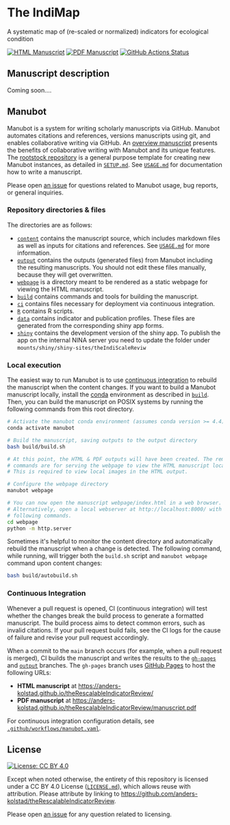# The IndiMap
A systematic map of (re-scaled or normalized) indicators for ecological condition

<!-- usage note: edit the H1 title above to personalize the manuscript -->

[![HTML Manuscript](https://img.shields.io/badge/manuscript-HTML-blue.svg)](https://anders-kolstad.github.io/theIndiMap/)
[![PDF Manuscript](https://img.shields.io/badge/manuscript-PDF-blue.svg)](https://anders-kolstad.github.io/theIndiMap/manuscript.pdf)
[![GitHub Actions Status](https://github.com/anders-kolstad/theRescalableIndicatorReview/workflows/Manubot/badge.svg)](https://github.com/anders-kolstad/theIndiMap/actions)

## Manuscript description

<!-- usage note: edit this section. -->

Coming soon....

## Manubot

<!-- usage note: do not edit this section -->

Manubot is a system for writing scholarly manuscripts via GitHub.
Manubot automates citations and references, versions manuscripts using git, and enables collaborative writing via GitHub.
An [overview manuscript](https://greenelab.github.io/meta-review/ "Open collaborative writing with Manubot") presents the benefits of collaborative writing with Manubot and its unique features.
The [rootstock repository](https://git.io/fhQH1) is a general purpose template for creating new Manubot instances, as detailed in [`SETUP.md`](SETUP.md).
See [`USAGE.md`](USAGE.md) for documentation how to write a manuscript.

Please open [an issue](https://git.io/fhQHM) for questions related to Manubot usage, bug reports, or general inquiries.

### Repository directories & files

The directories are as follows:

+ [`content`](content) contains the manuscript source, which includes markdown files as well as inputs for citations and references.
  See [`USAGE.md`](USAGE.md) for more information.
+ [`output`](output) contains the outputs (generated files) from Manubot including the resulting manuscripts.
  You should not edit these files manually, because they will get overwritten.
+ [`webpage`](webpage) is a directory meant to be rendered as a static webpage for viewing the HTML manuscript.
+ [`build`](build) contains commands and tools for building the manuscript.
+ [`ci`](ci) contains files necessary for deployment via continuous integration.
+ [`R`](R) contains R scripts.
+ [`data`](data) contains indicator and publication profiles. These files are generated from the corresponding shiny app forms.
+ [`shiny`](shiny) contains the development version of the shiny app. To publish the app on the internal NINA server you need to update the folder under `mounts/shiny/shiny-sites/theIndiScaleReviw`


### Local execution

The easiest way to run Manubot is to use [continuous integration](#continuous-integration) to rebuild the manuscript when the content changes.
If you want to build a Manubot manuscript locally, install the [conda](https://conda.io) environment as described in [`build`](build).
Then, you can build the manuscript on POSIX systems by running the following commands from this root directory.

```sh
# Activate the manubot conda environment (assumes conda version >= 4.4)
conda activate manubot

# Build the manuscript, saving outputs to the output directory
bash build/build.sh

# At this point, the HTML & PDF outputs will have been created. The remaining
# commands are for serving the webpage to view the HTML manuscript locally.
# This is required to view local images in the HTML output.

# Configure the webpage directory
manubot webpage

# You can now open the manuscript webpage/index.html in a web browser.
# Alternatively, open a local webserver at http://localhost:8000/ with the
# following commands.
cd webpage
python -m http.server
```

Sometimes it's helpful to monitor the content directory and automatically rebuild the manuscript when a change is detected.
The following command, while running, will trigger both the `build.sh` script and `manubot webpage` command upon content changes:

```sh
bash build/autobuild.sh
```

### Continuous Integration

Whenever a pull request is opened, CI (continuous integration) will test whether the changes break the build process to generate a formatted manuscript.
The build process aims to detect common errors, such as invalid citations.
If your pull request build fails, see the CI logs for the cause of failure and revise your pull request accordingly.

When a commit to the `main` branch occurs (for example, when a pull request is merged), CI builds the manuscript and writes the results to the [`gh-pages`](https://github.com/anders-kolstad/theRescalableIndicatorReview/tree/gh-pages) and [`output`](https://github.com/anders-kolstad/theRescalableIndicatorReview/tree/output) branches.
The `gh-pages` branch uses [GitHub Pages](https://pages.github.com/) to host the following URLs:

+ **HTML manuscript** at https://anders-kolstad.github.io/theRescalableIndicatorReview/
+ **PDF manuscript** at https://anders-kolstad.github.io/theRescalableIndicatorReview/manuscript.pdf

For continuous integration configuration details, see [`.github/workflows/manubot.yaml`](.github/workflows/manubot.yaml).

## License

<!--
usage note: edit this section to change the license of your manuscript or source code changes to this repository.
We encourage users to openly license their manuscripts, which is the default as specified below.
-->

[![License: CC BY 4.0](https://img.shields.io/badge/License%20All-CC%20BY%204.0-lightgrey.svg)](http://creativecommons.org/licenses/by/4.0/)


Except when noted otherwise, the entirety of this repository is licensed under a CC BY 4.0 License ([`LICENSE.md`](LICENSE.md)), which allows reuse with attribution.
Please attribute by linking to https://github.com/anders-kolstad/theRescalableIndicatorReview.

Please open [an issue](https://github.com/anders-kolstad/theRescalableIndicatorReview/issues) for any question related to licensing.
